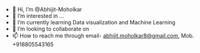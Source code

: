 - 👋 Hi, I’m @Abhijit-Moholkar
- 👀 I’m interested in ...
- 🌱 I’m currently learning Data visualization and Machine Learning
- 💞️ I’m looking to collaborate on 
- 📫 How to reach me through email- abhijit.moholkar8@gmail.com, Mob. +918805543165

<!---
Abhijit-Moholkar/Abhijit-Moholkar is a ✨ special ✨ repository because its `README.md` (this file) appears on your GitHub profile.
You can click the Preview link to take a look at your changes.
--->
